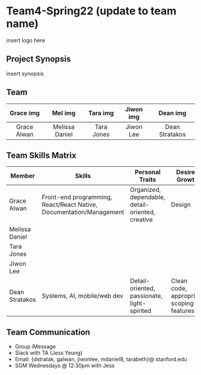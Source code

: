# Team4-Spring22 (update to team name)
insert logo here

## Project Synopsis
insert synopsis 

## Team
| Grace img | Mel img | Tara img | Jiwon img | Dean img |
| :---: | :---: | :---: | :---: | :---: |
| Grace Alwan | Melissa Daniel | Tara Jones | Jiwon Lee | Dean Stratakos |

## Team Skills Matrix
| Member | Skills | Personal Traits | Desired Growth | Weaknesses |
| --- | --- | --- | --- | --- |
| Grace Alwan | Front-end programming, React/React Native, Documentation/Management | Organized, dependable, detail-oriented, creative | Design | Backend |
| Melissa Daniel | | | | |
| Tara Jones | | | | |
| Jiwon Lee | | | | |
| Dean Stratakos | Systems, AI, mobile/web dev | Detail-oriented, passionate, light-spirited | Clean code, appropriate scoping of features | Design |

## Team Communication
* Group iMessage
* Slack with TA (Jess Yeung)
* Email: {dstratak, galwan, jiwonlee, mdaniel8, tarabeth}@ stanford.edu
* SGM Wednesdays @ 12:30pm with Jess
